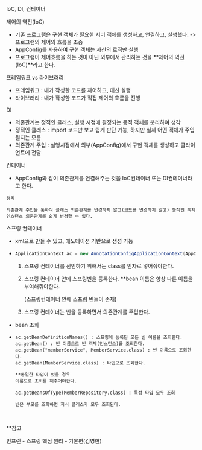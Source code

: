 

IoC, DI, 컨테이너

제어의 역전(IoC)

- 기존 프로그램은 구현 객체가 필요한 서버 객체를 생성하고, 연결하고, 실행했다. -> 프로그램의 제어의 흐름을 조종
- AppConfig를 사용하여 구현 객체는 자신의 로직만 실행
- 프로그램이 제어흐름을 하는 것이 아닌 외부에서 관리하는 것을 **제어의 역전(IoC)**라고 한다.

프레임워크 vs 라이브러리

- 프레임워크 : 내가 작성한 코드를 제어하고, 대신 실행
- 라이브러리 : 내가 작성한 코드가 직접 제어의 흐름을 진행

DI

- 의존관계는 정적인 클래스, 실행 시점에 결정되는 동적 객체를 분리하여 생각
- 정적인 클래스 : import 코드만 보고 쉽게 판단 가능, 하지만 실제 어떤 객체가 주입 될지는 모름
- 의존관계 주입 : 실행시점에서 외부(AppConfig)에서 구현 객체를  생성하고 클라이언트에 전달

컨테이너

- AppConfig와 같이 의존관계를 연결해주는 것을 IoC컨테이너 또는 DI컨테이너라고 한다.



```
정리

의존관계 주입을 통하여 클래스 의존관계를 변경하지 않고(코드를 변경하지 않고) 동적인 객체 인스턴스 의존관계를 쉽게 변경할 수 있다.
```



스프링 컨테이너

- xml으로 만들 수 있고, 애노테이션 기반으로 생성 가능

- ```java
  ApplicationContext ac = new AnnotationConfigApplicationContext(AppConfig.class);
  ```

  1. 스프링 컨테이너를 선언하기 위해서는 class를 인자로 넣어줘야한다.

  2. 스프링 컨테이너 안에 스프링빈을 등록한다. **bean 이름은 항상 다른 이름을 부여해줘야한다.

     (스프링컨테이너 안에 스프링 빈들이 존재)

  3. 스프링 컨테이너는 빈을 등록하면서 의존관계를 주입한다.

- bean 조회

- ```
  ac.getBeanDefinitionNames() : 스프링에 등록된 모든 빈 이름을 조회한다.
  ac.getBean() : 빈 이름으로 빈 객체(인스턴스)를 조회한다.
  ac.getBean("memberService", MemberService.class) : 빈 이름으로 조회한다.
  ac.getBean(MemberService.class) : 타입으로 조회한다.

  **동일한 타입이 있을 경우
  이름으로 조회를 해주어야한다.

  ac.getBeansOfType(MemberRepository.class) : 특정 타입 모두 조회

  빈은 부모를 조회하면 자식 클래스가 모두 조회된다.
  ```

  ​





**참고

인프런 - 스프링 핵심 원리 - 기본편(김영한)